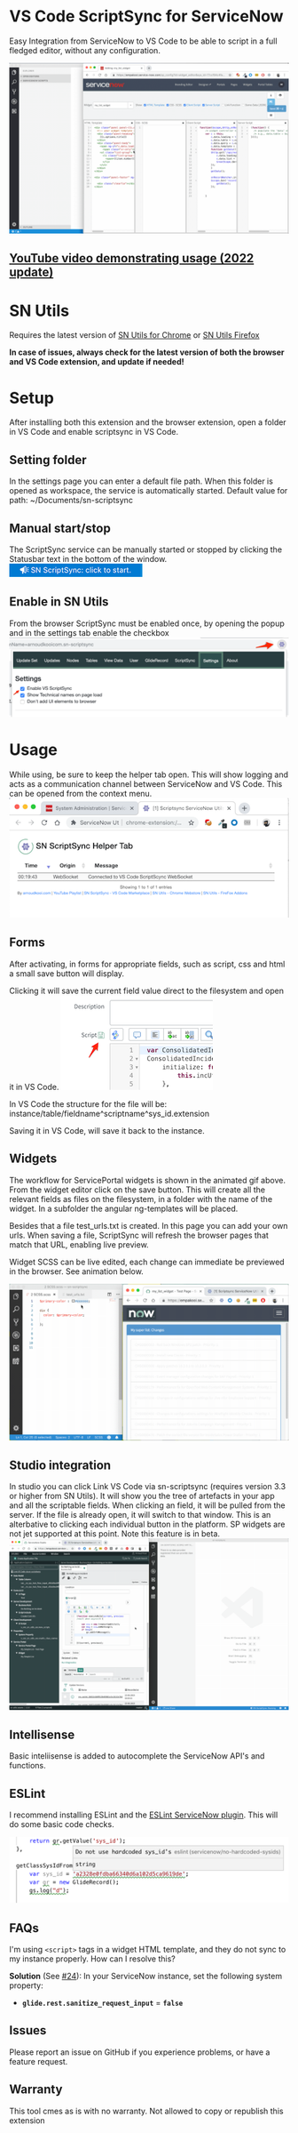 # VS Code ScriptSync for ServiceNow
Easy Integration from ServiceNow to VS Code to be able to script in a full fledged editor, without any configuration.

![Use Extension](img/sn-scriptsync.gif)

## [YouTube video demonstrating usage (2022 update)](https://www.youtube.com/watch?v=ZDDminMjGTA)

# SN Utils
Requires the latest version of
[SN Utils for Chrome](https://chrome.google.com/webstore/detail/servicenow-utils/jgaodbdddndbaijmcljdbglhpdhnjobg) or 
[SN Utils Firefox](https://addons.mozilla.org/nl/firefox/addon/servicenow-utils2/) 

**In case of issues, always check for the latest version of both the browser and VS Code extension, and update if needed!**

# Setup
After installing both this extension and the browser extension, open a folder in VS Code and enable scriptsync in VS Code.

## Setting folder
In the settings page you can enter a default file path.
When this folder is opened as workspace, the service is automatically started.
Default value for path: ~/Documents/sn-scriptsync


## Manual start/stop
The ScriptSync service can be manually started or stopped by clicking the Statusbar text in the bottom of the window.
![Use Extension](img/startstop.png)

## Enable in SN Utils
From the browser ScriptSync must be enabled once, by opening the popup and in the settings tab enable the checkbox 
![Use Extension](img/enablesnu.png)

# Usage
While using, be sure to keep the helper tab open. This will show logging and acts as a communication channel between ServiceNow and VS Code. This can be opened from the context menu.
![Helper tab](img/helpertab.png)

## Forms
After activating, in forms for appropriate fields, such as script, css and html a small save button will display.

Clicking it will save the current field value direct to the filesystem and open it in VS Code.
![Save from form](img/saveform.png)

In VS Code the structure for the file will be:
instance/table/fieldname^scriptname^sys_id.extension

Saving it in VS Code, will save it back to the instance.

## Widgets
The workflow for ServicePortal widgets is shown in the animated gif above. From the widget editor click on the save button.
This will create all the relevant fields as files on the filesystem, in a folder with the name of the widget.
In a subfolder the angular ng-templates will be placed.

Besides that a file test_urls.txt is created.
In this page you can add your own urls. When saving a file, ScriptSync will refresh the browser pages that match that URL, enabling live preview.

Widget SCSS can be live edited, each change can immediate be previewed in the browser. See animation below.

![Use Extension](img/sn-scriptsync-css.gif)

## Studio integration
In studio you can click Link VS Code via sn-scriptsync (requires version 3.3 or higher from SN Utils).
It will show you the tree of artefacts in your app and all the scriptable fields.
When clicking an field, it will be pulled from the server. If the file is already open, it will switch to that window.
This is an alterbative to clicking each individual button in the platform. SP widgets are not jet supported at this point.
Note this feature is in beta.
![Helper tab](img/treeview.gif)


## Intellisense
Basic inteliisense is added to autocomplete the ServiceNow API's and functions.

## ESLint
I recommend installing ESLint and the [ESLint ServiceNow plugin](https://www.npmjs.com/package/eslint-plugin-servicenow).
This will do some basic code checks.

![ESLint](img/eslint.png)

## FAQs

I'm using `<script>` tags in a widget HTML template, and they do not sync to my instance properly. How can I resolve this?

**Solution** (See [#24](https://github.com/arnoudkooi/sn-scriptsync/issues/24)): In your ServiceNow instance, set the following system property:
* **`glide.rest.sanitize_request_input`** = **`false`** 

## Issues
Please report an issue on GitHub if you experience problems, or have a feature request.

## Warranty
This tool cmes as is with no warranty.
Not allowed to copy or republish this extension



